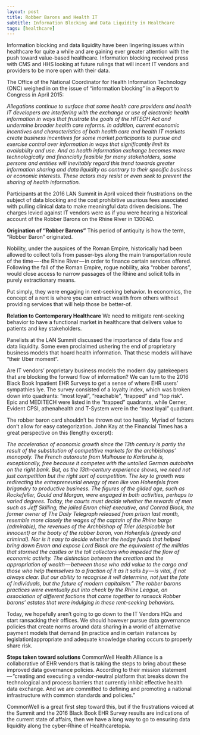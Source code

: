 ```yaml
---
layout: post
title: Robber Barons and Health IT
subtitle: Information Blocking and Data Liquidity in Healthcare
tags: [healthcare] 
---
```


Information blocking and data liquidity have been lingering issues within healthcare for quite a while and are gaining ever greater attention with the push toward value-based healthcare. Information blocking received press with CMS and HHS looking at future rulings that will incent IT vendors and providers to be more open with their data.

The Office of the National Coordinator for Health Information Technology (ONC) weighed in on the issue of “information blocking” in a Report to Congress in April 2015:

_Allegations continue to surface that some health care providers and health IT developers are interfering with the exchange or use of electronic health information in ways that frustrate the goals of the HITECH Act and undermine broader health care reforms. In addition, current economic incentives and characteristics of both health care and health IT markets create business incentives for some market participants to pursue and exercise control over information in ways that significantly limit its availability and use. And as health information exchange becomes more technologically and financially feasible for many stakeholders, some persons and entities will inevitably regard this trend towards greater information sharing and data liquidity as contrary to their specific business or economic interests. These actors may resist or even seek to prevent the sharing of health information._

Participants at the 2016 LAN Summit in April voiced their frustrations on the subject of data blocking and the cost prohibitive usurious fees associated with pulling clinical data to make meaningful data driven decisions. The charges levied against IT vendors were as if you were hearing a historical account of the Robber Barons on the Rhine River in 1300AD.

**Origination of “Robber Barons”**
This period of antiquity is how the term, “Robber Baron” originated.

Nobility, under the auspices of the Roman Empire, historically had been allowed to collect tolls from passer-bys along the main transportation route of the time — -the Rhine River — in order to finance certain services offered. Following the fall of the Roman Empire, rogue nobility, aka “robber barons”, would close access to narrow passages of the Rhine and solicit tolls in purely extractionary means.

Put simply, they were engaging in rent-seeking behavior. In economics, the concept of a rent is where you can extract wealth from others without providing services that will help those be better-of.

**Relation to Contemporary Healthcare**
We need to mitigate rent-seeking behavior to have a functional market in healthcare that delivers value to patients and key stakeholders.

Panelists at the LAN Summit discussed the importance of data flow and data liquidity. Some even proclaimed ushering the end of proprietary business models that hoard health information. That these models will have “their Uber moment”.

Are IT vendors’ proprietary business models the modern day gatekeepers that are blocking the forward flow of information? We can turn to the 2016 Black Book Inpatient EHR Surveys to get a sense of where EHR users’ sympathies lye. The survey consisted of a loyalty index, which was broken down into quadrants: “most loyal”, “reachable”, “trapped” and “top risk”. Epic and MEDITECH were listed in the “trapped” quadrants, while Cerner, Evident CPSI, athenahealth and T-System were in the “most loyal” quadrant.

The robber baron card shouldn’t be thrown out too hastily. Myriad of factors don’t allow for easy categorization. John Kay at the Financial Times has a great perspective on this (lengthy excerpt):

_The acceleration of economic growth since the 13th century is partly the result of the substitution of competitive markets for the archbishops’ monopoly. The French autoroute from Mulhouse to Karlsruhe is, exceptionally, free because it competes with the untolled German autobahn on the right bank. But, as the 13th-century experience shows, we need not just competition but the right sort of competition. The key to growth was redirecting the entrepreneurial energy of men like von Hohenfels from brigandry to productive business.
The figures of the gilded age, such as Rockefeller, Gould and Morgan, were engaged in both activities, perhaps to varied degrees. Today, the courts must decide whether the rewards of men such as Jeff Skilling, the jailed Enron chief executive, and Conrad Black, the former owner of The Daily Telegraph released from prison last month, resemble more closely the wages of the captain of the Rhine barge (admirable), the revenues of the Archbishop of Trier (despicable but innocent) or the booty of the robber baron, von Hohenfels (greedy and criminal).
Nor is it easy to decide whether the hedge funds that helped bring down Enron and expose Lord Black are the equivalent of the militias that stormed the castles or the toll collectors who impeded the flow of economic activity.
The distinction between the creation and the appropriation of wealth — between those who add value to the cargo and those who help themselves to a fraction of it as it sails by — is vital, if not always clear. But our ability to recognise it will determine, not just the fate of individuals, but the future of modern capitalism.”
The robber barons practices were eventually put into check by the Rhine League, an association of different factions that came together to ransack Robber barons’ estates that were indulging in these rent-seeking behaviors._

Today, we hopefully aren’t going to go down to the IT Vendors HQs and start ransacking their offices. We should however pursue data governance policies that create norms around data sharing in a world of alternative payment models that demand (in practice and in certain instances by legislation)appropriate and adequate knowledge sharing occurs to properly share risk.

**Steps taken toward solutions**
CommonWell Health Alliance is a collaborative of EHR vendors that is taking the steps to bring about these improved data governance policies. According to their mission statement — “creating and executing a vendor-neutral platform that breaks down the technological and process barriers that currently inhibit effective health data exchange. And we are committed to defining and promoting a national infrastructure with common standards and policies.”

CommonWell is a great first step toward this, but if the frustrations voiced at the Summit and the 2016 Black Book EHR Survey results are indications of the current state of affairs, then we have a long way to go to ensuring data liquidity along the cyber-Rhine of Healthcaretopia.
